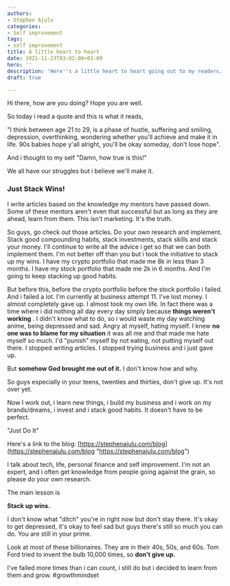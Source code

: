 ```yaml
---
authors:
- Stephen Ajulu
categories:
- Self improvement
tags:
- self improvement
title: A little heart to heart
date: 2021-11-23T03:02:00+03:00
hero: ''
description: 'Here''s a little heart to heart going out to my readers. '
draft: true

---
```

Hi there, how are you doing? Hope you are well. 

So today i read a quote and this is what it reads, 

"I think between age 21 to 29, is a phase of hustle, suffering and smiling, depression, overthinking, wondering whether you'll achieve and make it in life. 90s babies hope y'all alright, you'll be okay someday, don't lose hope".

And i thought to my self "Damn, how true is this!"

We all have our struggles but i believe we'll make it. 

### Just Stack Wins!

I write articles based on the knowledge my mentors have passed down. Some of these mentors aren't even that successful but as long as they are ahead, learn from them. This isn't marketing. It's the truth.

So guys, go check out those articles. Do your own research and implement. Stack good compounding habits, stack investments, stack skills and stack your money. I'll continue to write all the advice i get so that we can both implement them. I'm not better off than you but i took the initiative to stack up my wins. I have my crypto portfolio that made me 8k in less than 3 months. I have my stock portfolio that made me 2k in 6 months. And I'm going to keep stacking up good habits. 

But before this, before the crypto portfolio before the stock portfolio i failed. And i failed a lot. I'm currently at business attempt 11. I've lost money. I almost completely gave up. I almost took my own life. In fact there was a time where i did nothing all day every day simply because **things weren't working** . I didn't know what to do, so i would waste my day watching anime, being depressed and sad. Angry at myself, hating myself. I knew ﻿**no one was to blame for my situation** ﻿it was all me and that made me hate myself so much. I'd "punish" myself by not eating, not putting myself out there. I stopped writing articles. I stopped trying business and i just gave up. 

But ﻿**somehow God brought me out of it.** ﻿I don't know how and why. 

So guys especially in your teens, twenties and thirties, don't give up. It's not over yet. 

Now I work out, i learn new things, i build my business and i work on my brands/dreams, i invest and i stack good habits. It doesn't have to be perfect.

"Just Do It"

Here's a link to the blog: [https://stephenajulu.com/blog](https://stephenajulu.com/blog "https://stephenajulu.com/blog")

I talk about tech, life, personal finance and self improvement. I'm not an expert, and i often get knowledge from people going against the grain, so please do your own research.

The main lesson is 

**Stack up wins.** 

I don't know what "ditch" you're in right now but don't stay there. It's okay to get depressed, it's okay to feel sad but guys there's still so much you can do. You are still in your prime. 

Look at most of these billionaires. They are in their 40s, 50s, and 60s. Tom Ford tried to invent the bulb 10,000 times, so **don't give up.** 

I've failed more times than i can count, i still do but i decided to learn from them and grow. #growthmindset 